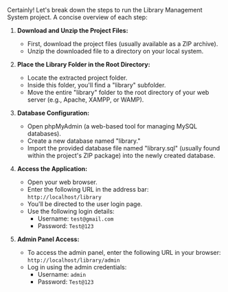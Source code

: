Certainly! Let's break down the steps to run the Library Management System project. A concise overview of each step:

1. **Download and Unzip the Project Files:**
   - First, download the project files (usually available as a ZIP archive).
   - Unzip the downloaded file to a directory on your local system.

2. **Place the Library Folder in the Root Directory:**
   - Locate the extracted project folder.
   - Inside this folder, you'll find a "library" subfolder.
   - Move the entire "library" folder to the root directory of your web server (e.g., Apache, XAMPP, or WAMP).

3. **Database Configuration:**
   - Open phpMyAdmin (a web-based tool for managing MySQL databases).
   - Create a new database named "library."
   - Import the provided database file named "library.sql" (usually found within the project's ZIP package) into the newly created database.

4. **Access the Application:**
   - Open your web browser.
   - Enter the following URL in the address bar: `http://localhost/library`
   - You'll be directed to the user login page.
   - Use the following login details:
     - Username: `test@gmail.com`
     - Password: `Test@123`

5. **Admin Panel Access:**
   - To access the admin panel, enter the following URL in your browser: `http://localhost/library/admin`
   - Log in using the admin credentials:
     - Username: `admin`
     - Password: `Test@123`
